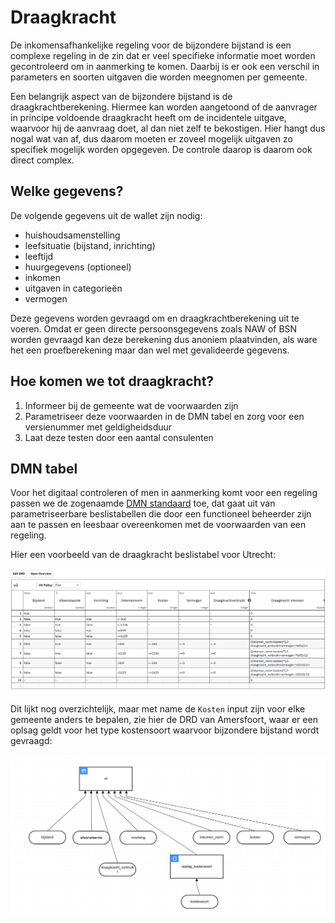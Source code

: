 # Draagkracht

De inkomensafhankelijke regeling voor de bijzondere bijstand is een complexe regeling in de zin dat er veel specifieke informatie moet worden gecontroleerd om in aanmerking te komen. Daarbij is er ook een verschil in parameters en soorten uitgaven die worden meegnomen per gemeente.

Een belangrijk aspect van de bijzondere bijstand is de draagkrachtberekening. Hiermee kan worden aangetoond of de aanvrager in principe voldoende draagkracht heeft om de incidentele uitgave, waarvoor hij de aanvraag doet, al dan niet zelf te bekostigen. Hier hangt dus nogal wat van af, dus daarom moeten er zoveel mogelijk uitgaven zo specifiek mogelijk worden opgegeven. De controle daarop is daarom ook direct complex.

## Welke gegevens?

De volgende gegevens uit de wallet zijn nodig:

* huishoudsamenstelling
* leefsituatie (bijstand, inrichting)
* leeftijd
* huurgegevens (optioneel)
* inkomen
* uitgaven in categorieën
* vermogen

Deze gegevens worden gevraagd om en draagkrachtberekening uit te voeren. Omdat er geen directe persoonsgegevens zoals NAW of BSN worden gevraagd kan deze berekening dus anoniem plaatvinden, als ware het een proefberekening maar dan wel met gevalideerde gegevens.

## Hoe komen we tot draagkracht?

1. Informeer bij de gemeente wat de voorwaarden zijn
2. Parametriseer deze voorwaarden in de DMN tabel en zorg voor een versienummer met geldigheidsduur
3. Laat deze testen door een aantal consulenten

## DMN tabel

Voor het digitaal controleren of men in aanmerking komt voor een regeling passen we de zogenaamde [DMN standaard](https://www.omg.org/spec/DMN/1.3/PDF) toe, dat gaat uit van parametriseerbare beslistabellen die door een functioneel beheerder zijn aan te passen en leesbaar overeenkomen met de voorwaarden van een regeling.

Hier een voorbeeld van de draagkracht beslistabel voor Utrecht:

![1684827058100](image/draagkracht/1684827058100.png)

Dit lijkt nog overzichtelijk, maar met name de `Kosten` input zijn voor elke gemeente anders te bepalen, zie hier de DRD van Amersfoort, waar er een oplsag geldt voor het type kostensoort waarvoor bijzondere bijstand wordt gevraagd:

![1684827188163](image/draagkracht/1684827188163.png)
